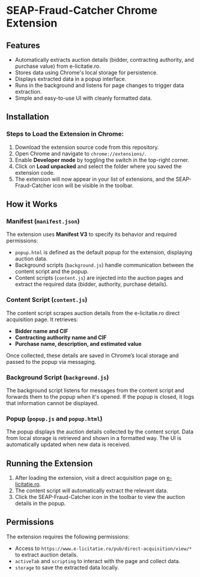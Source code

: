 # SEAP-Fraud-Catcher Chrome Extension

## Features
- Automatically extracts auction details (bidder, contracting authority, and purchase value) from e-licitatie.ro.
- Stores data using Chrome's local storage for persistence.
- Displays extracted data in a popup interface.
- Runs in the background and listens for page changes to trigger data extraction.
- Simple and easy-to-use UI with cleanly formatted data.

## Installation

### Steps to Load the Extension in Chrome:
1. Download the extension source code from this repository.
2. Open Chrome and navigate to `chrome://extensions/`.
3. Enable **Developer mode** by toggling the switch in the top-right corner.
4. Click on **Load unpacked** and select the folder where you saved the extension code.
5. The extension will now appear in your list of extensions, and the SEAP-Fraud-Catcher icon will be visible in the toolbar.

## How it Works

### Manifest (`manifest.json`)
The extension uses **Manifest V3** to specify its behavior and required permissions:
- `popup.html` is defined as the default popup for the extension, displaying auction data.
- Background scripts (`background.js`) handle communication between the content script and the popup.
- Content scripts (`content.js`) are injected into the auction pages and extract the required data (bidder, authority, purchase details).

### Content Script (`content.js`)
The content script scrapes auction details from the e-licitatie.ro direct acquisition page. It retrieves:
- **Bidder name and CIF**
- **Contracting authority name and CIF**
- **Purchase name, description, and estimated value**

Once collected, these details are saved in Chrome’s local storage and passed to the popup via messaging.

### Background Script (`background.js`)
The background script listens for messages from the content script and forwards them to the popup when it's opened. If the popup is closed, it logs that information cannot be displayed.

### Popup (`popup.js` and `popup.html`)
The popup displays the auction details collected by the content script. Data from local storage is retrieved and shown in a formatted way. The UI is automatically updated when new data is received.

## Running the Extension
1. After loading the extension, visit a direct acquisition page on [e-licitatie.ro](https://www.e-licitatie.ro/pub).
2. The content script will automatically extract the relevant data.
3. Click the SEAP-Fraud-Catcher icon in the toolbar to view the auction details in the popup.

## Permissions
The extension requires the following permissions:
- Access to `https://www.e-licitatie.ro/pub/direct-acquisition/view/*` to extract auction details.
- `activeTab` and `scripting` to interact with the page and collect data.
- `storage` to save the extracted data locally.

